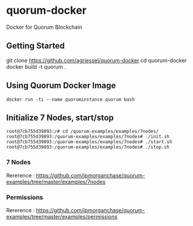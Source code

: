 # quorum-docker
Docker for Quorum Blockchain 

## Getting Started

git clone https://github.com/agriessel/quorum-docker
cd quorum-docker
docker build -t quorum .

## Using Quorum Docker Image
	docker run -ti --name quoruminstance quorum bash

## Initialize 7 Nodes, start/stop

	root@7cb755d39893:/# cd /quorum-examples/examples/7nodes/
	root@7cb755d39893:/quorum-examples/examples/7nodes# ./init.sh
	root@7cb755d39893:/quorum-examples/examples/7nodes# ./start.sh
	root@7cb755d39893:/quorum-examples/examples/7nodes# ./stop.sh


### 7 Nodes
Rererence : https://github.com/jpmorganchase/quorum-examples/tree/master/examples/7nodes

### Permissions
Rererence : https://github.com/jpmorganchase/quorum-examples/tree/master/examples/permissions




